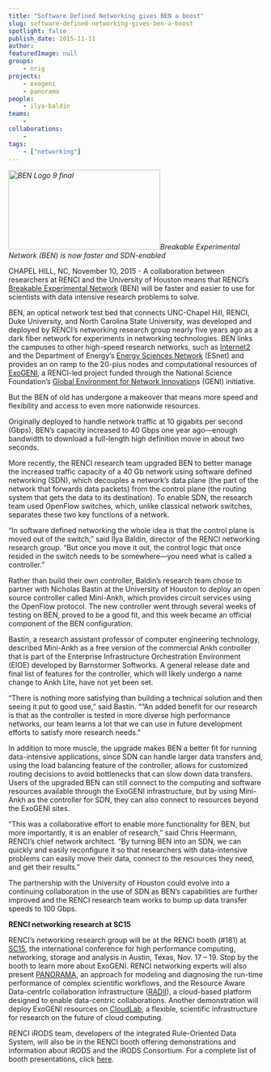 ```yaml
---
title: "Software Defined Networking gives BEN a boost"
slug: software-defined-networking-gives-ben-a-boost
spotlight: false
publish_date: 2015-11-11
author: 
featuredImage: null
groups:
    - nrig
projects:
    - exogeni
    - panorama
people:
    - ilya-baldin
teams: 
    - 
collaborations:
    - 
tags:
    - ["networking"]
---
```

<em><a href="http://renci.org/wp-content/uploads/2015/11/BEN-Logo-9-final.jpg"><img class="alignright size-medium wp-image-15190" src="http://renci.org/wp-content/uploads/2015/11/BEN-Logo-9-final-300x157.jpg" alt="BEN Logo 9 final" width="300" height="157" /></a>Breakable Experimental Network (BEN) is now faster and SDN-enabled</em>

CHAPEL HILL, NC, November 10, 2015 - A collaboration between researchers at RENCI and the University of Houston means that RENCI’s <a href="http://renci.org/news/benefits-of-ben/">Breakable Experimental Network</a> (BEN) will be faster and easier to use for scientists with data intensive research problems to solve.

<!--more-->

BEN, an optical network test bed that connects UNC-Chapel Hill, RENCI, Duke University, and North Carolina State University, was developed and deployed by RENCI’s networking research group nearly five years ago as a dark fiber network for experiments in networking technologies. BEN links the campuses to other high-speed research networks, such as <a href="http://www.internet2.edu/">Internet2</a> and the Department of Energy’s <a href="https://www.es.net/">Energy Sciences Network</a> (ESnet) and provides an on ramp to the 20-plus nodes and computational resources of <a href="http://www.exogeni.net/">ExoGENI</a>, a RENCI-led project funded through the National Science Foundation’s <a href="https://www.geni.net/">Global Environment for Network Innovation</a>s (GENI) initiative.

But the BEN of old has undergone a makeover that means more speed and flexibility and access to even more nationwide resources.

Originally deployed to handle network traffic at 10 gigabits per second (Gbps), BEN’s capacity increased to 40 Gbps one year ago—enough bandwidth to download a full-length high definition movie in about two seconds.

More recently, the RENCI research team upgraded BEN to better manage the increased traffic capacity of a 40 Gb network using software defined networking (SDN), which decouples a network’s data plane (the part of the network that forwards data packets) from the control plane (the routing system that gets the data to its destination). To enable SDN, the research team used OpenFlow switches, which, unlike classical network switches, separates these two key functions of a network.

“In software defined networking the whole idea is that the control plane is moved out of the switch,” said Ilya Baldin, director of the RENCI networking research group. “But once you move it out, the control logic that once resided in the switch needs to be somewhere—you need what is called a controller.”

Rather than build their own controller, Baldin’s research team chose to partner with Nicholas Bastin at the University of Houston to deploy an open source controller called Mini-Ankh, which provides circuit services using the OpenFlow protocol. The new controller went through several weeks of testing on BEN, proved to be a good fit, and this week became an official component of the BEN configuration.

Bastin, a research assistant professor of computer engineering technology, described Mini-Ankh as a free version of the commercial Ankh controller that is part of the Enterprise Infrastructure Orchestration Environment (EIOE) developed by Barnstormer Softworks. A general release date and final list of features for the controller, which will likely undergo a name change to Ankh Lite, have not yet been set.

“There is nothing more satisfying than building a technical solution and then seeing it put to good use,” said Bastin. ““An added benefit for our research is that as the controller is tested in more diverse high performance networks, our team learns a lot that we can use in future development efforts to satisfy more research needs."

In addition to more muscle, the upgrade makes BEN a better fit for running data-intensive applications, since SDN can handle larger data transfers and, using the load balancing feature of the controller, allows for customized routing decisions to avoid bottlenecks that can slow down data transfers. Users of the upgraded BEN can still connect to the computing and software resources available through the ExoGENI infrastructure, but by using Mini-Ankh as the controller for SDN, they can also connect to resources beyond the ExoGENI sites.

“This was a collaborative effort to enable more functionality for BEN, but more importantly, it is an enabler of research,” said Chris Heermann, RENCI’s chief network architect. “By turning BEN into an SDN, we can quickly and easily reconfigure it so that researchers with data-intensive problems can easily move their data, connect to the resources they need, and get their results.”

The partnership with the University of Houston could evolve into a continuing collaboration in the use of SDN as BEN’s capabilities are further improved and the RENCI research team works to bump up data transfer speeds to 100 Gbps.

<strong>RENCI networking research at SC15</strong>

RENCI’s networking research group will be at the RENCI booth (#181) at <a href="http://sc15.supercomputing.org/">SC15</a>, the international conference for high performance computing, networking, storage and analysis in Austin, Texas, Nov. 17 – 19. Stop by the booth to learn more about ExoGENI. RENCI networking experts will also present <a href="http://renci.org/research/panorama/">PANORAMA</a>, an approach for modeling and diagnosing the run-time performance of complex scientific workflows, and the Resource Aware Data-centrIc collaboratIon Infrastructure (<a href="http://renci.org/radii/">RADII</a>), a cloud-based platform designed to enable data-centric collaborations. Another demonstration will deploy ExoGENI resources on <a href="https://www.cloudlab.us/">CloudLab</a>, a flexible, scientific infrastructure for research on the future of cloud computing.

RENCI iRODS team, developers of the integrated Rule-Oriented Data System, will also be in the RENCI booth offering demonstrations and information about iRODS and the iRODS Consortium. For a complete list of booth presentations, click <a href="http://renci.org/sc15-renci-booth-schedule/">here</a>.
